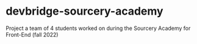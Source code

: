 # devbridge-sourcery-academy
Project a team of 4 students worked on during the Sourcery Academy for Front-End (fall 2022)
